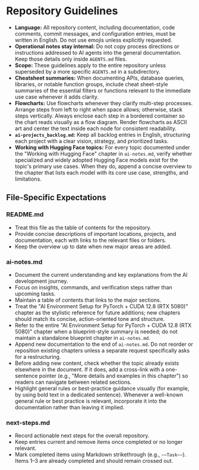 # Repository Guidelines

- **Language:** All repository content, including documentation, code comments, commit messages, and configuration entries, must be written in English. Do not use emojis unless explicitly requested.
- **Operational notes stay internal:** Do not copy process directions or instructions addressed to AI agents into the general documentation. Keep those details only inside `AGENTS.md` files.
- **Scope:** These guidelines apply to the entire repository unless superseded by a more specific `AGENTS.md` in a subdirectory.
- **Cheatsheet summaries:** When documenting APIs, database queries, libraries, or notable function groups, include cheat sheet-style summaries of the essential filters or functions relevant to the immediate use case whenever it adds clarity.
- **Flowcharts:** Use flowcharts whenever they clarify multi-step processes. Arrange steps from left to right when space allows; otherwise, stack steps vertically. Always enclose each step in a bordered container so the chart reads visually as a flow diagram. Render flowcharts as ASCII art and center the text inside each node for consistent readability.
- **`ai-projects_backlog.md`:** Keep all backlog entries in English, structuring each project with a clear vision, strategy, and prioritized tasks.
- **Working with Hugging Face topics:** For every topic documented under the "Working with Hugging Face" chapter in `ai-notes.md`, verify whether specialized and widely adopted Hugging Face models exist for the topic's primary use cases. When they do, append a concise overview to the chapter that lists each model with its core use case, strengths, and limitations.

## File-Specific Expectations

### README.md
- Treat this file as the table of contents for the repository.
- Provide concise descriptions of important locations, projects, and documentation, each with links to the relevant files or folders.
- Keep the overview up to date when new major areas are added.

### ai-notes.md
- Document the current understanding and key explanations from the AI development journey.
- Focus on insights, commands, and verification steps rather than upcoming tasks.
- Maintain a table of contents that links to the major sections.
- Treat the "AI Environment Setup for PyTorch + CUDA 12.8 (RTX 5080)" chapter as the stylistic reference for future additions; new chapters should match its concise, action-oriented tone and structure.
- Refer to the entire "AI Environment Setup for PyTorch + CUDA 12.8 (RTX 5080)" chapter when a blueprint-style summary is needed; do not maintain a standalone blueprint chapter in `ai-notes.md`.
- Append new documentation to the end of `ai-notes.md`. Do not reorder or reposition existing chapters unless a separate request specifically asks for a restructuring.
- Before adding new content, check whether the topic already exists elsewhere in the document. If it does, add a cross-link with a one-sentence pointer (e.g., "More details and examples in this chapter") so readers can navigate between related sections.
- Highlight general rules or best-practice guidance visually (for example, by using bold text in a dedicated sentence). Whenever a well-known general rule or best practice is relevant, incorporate it into the documentation rather than leaving it implied.

### next-steps.md
- Record actionable next steps for the overall repository.
- Keep entries current and remove items once completed or no longer relevant.
- Mark completed items using Markdown strikethrough (e.g., `~~Task~~`). Items 1–3 are already completed and should remain crossed out.
